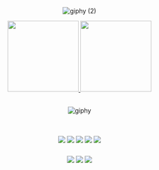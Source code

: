 <div align="center"> 
  
  ![giphy (2)](https://user-images.githubusercontent.com/72365134/172886021-dd3c1ec2-014a-4df8-ae70-2fef7378f652.gif) 
  
<div> 
   
  <div>
      <a href="https://github.com/rodrigofries01">
        <img height="160em" src="https://github-readme-stats.vercel.app/api?username=rodrigofries01&show_icons=true&theme=highcontrast&include_all_commits=true"/>
        <img height="160em" src="https://github-readme-stats.vercel.app/api/top-langs/?username=rodrigofries01&layout=compact&langs_count=8&theme=highcontrast"/>
     </a>
</div><br>
  
  
  ![giphy](https://user-images.githubusercontent.com/72365134/172878747-560a555b-eada-406c-a487-a875656d46f9.gif) 
  
   ##

<div align="center">
 <div style="display: inline_block"><br>
         <img align="center" img src="https://img.shields.io/badge/git-%23F05033.svg?style=for-the-badge&logo=git&logoColor=white">
         <img align="center" img src="https://img.shields.io/badge/HTML5-E34F26?style=for-the-badge&logo=html5&logoColor=white">
         <img align="center" img src="https://img.shields.io/badge/CSS3-1572B6?style=for-the-badge&logo=css3&logoColor=white">
         <img align="center" img src="https://img.shields.io/badge/JavaScript-F7DF1E?style=for-the-badge&logo=javascript&logoColor=black">
         <img align="center" img src="https://img.shields.io/badge/☕ Java-ED8B00?style=for-the-badge&logo=java&logoColor=white">
     
  </div><!--center-->
 

 
 ## 
 
 
  <div> 
    <a href="https://www.instagram.com/rodrigofries2000/" target="_blank"><img src="https://img.shields.io/badge/-Instagram-%23E4405F?style=for-the-badge&logo=instagram&logoColor=white" target="_blank"></a>
    <a href="https://www.linkedin.com/in/rodrigo-fries" target="_blank"><img src="https://img.shields.io/badge/-LinkedIn-%230077B5?style=for-the-badge&logo=linkedin&logoColor=white" target="_blank"></a> 
    <a href = "mailto:rfries24@gmail.com"><img src="https://img.shields.io/badge/-Gmail-%23333?style=for-the-badge&logo=gmail&logoColor=white" target="_blank"></a>    
  </div>
 
 </div><!--center-->

   
